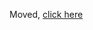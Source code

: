 Moved, [click here](https://github.com/n00mkrad/text2image-gui/blob/main/StableDiffusionGui/DreamBooth.md)
